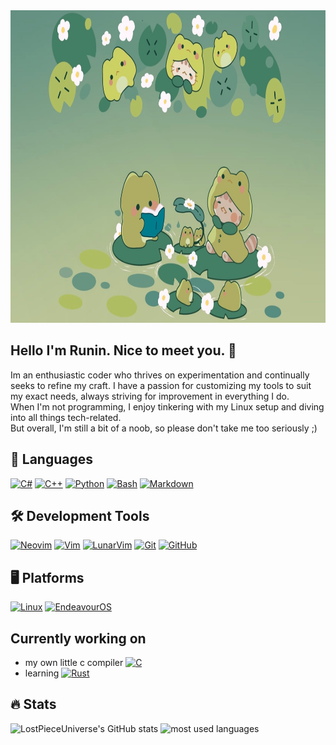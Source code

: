 <img src="frogggo.jpg" width="100%" height="500">

## Hello I'm Runin. Nice to meet you. :frog:

Im an enthusiastic coder who thrives on experimentation and continually seeks to refine my craft. I have a passion for customizing my tools to suit my exact needs, always striving for improvement in everything I do.<br>
When I'm not programming, I enjoy tinkering with my Linux setup and diving into all things tech-related.<br>
But overall, I'm still a bit of a noob, so please don't take me too seriously ;)<br>



## 💼 Languages

[![C#](https://img.shields.io/badge/C%23-239120?style=for-the-badge&logo=c-sharp&logoColor=white)](https://docs.microsoft.com/en-us/dotnet/csharp/)
[![C++](https://img.shields.io/badge/C%2B%2B-00599C?style=for-the-badge&logo=c%2B%2B&logoColor=white)](https://isocpp.org/)
[![Python](https://img.shields.io/badge/Python-3776AB?style=for-the-badge&logo=python&logoColor=white)](https://www.python.org/)
[![Bash](https://img.shields.io/badge/Bash-4EAA25?style=for-the-badge&logo=gnu-bash&logoColor=white)](https://www.gnu.org/software/bash/)
[![Markdown](https://img.shields.io/badge/Markdown-000000?style=for-the-badge&logo=markdown&logoColor=white)](https://www.markdownguide.org/)



## 🛠️ Development Tools

[![Neovim](https://img.shields.io/badge/Neovim-57A143?style=for-the-badge&logo=neovim&logoColor=white)](https://neovim.io/)
[![Vim](https://img.shields.io/badge/Vim-019733?style=for-the-badge&logo=vim&logoColor=white)](https://www.vim.org/)
[![LunarVim](https://img.shields.io/badge/LunarVim-5653D4?style=for-the-badge&logo=vim&logoColor=white)](https://github.com/LunarVim/LunarVim)
[![Git](https://img.shields.io/badge/Git-F05032?style=for-the-badge&logo=git&logoColor=white)](https://git-scm.com/)
[![GitHub](https://img.shields.io/badge/GitHub-181717?style=for-the-badge&logo=github&logoColor=white)](https://github.com/)



## 🖥️ Platforms

[![Linux](https://img.shields.io/badge/Linux-FCC624?style=for-the-badge&logo=linux&logoColor=black)](https://www.linux.org/)
[![EndeavourOS](https://img.shields.io/badge/EndeavourOS-2196F3?style=for-the-badge&logo=linux&logoColor=white)](https://endeavouros.com/)


## Currently working on
- my own little c compiler  [![C](https://img.shields.io/badge/C-00599C?style=for-the-badge&logo=c&logoColor=white)](https://en.wikipedia.org/wiki/C_(programming_language))
- learning [![Rust](https://img.shields.io/badge/Rust-000000?style=for-the-badge&logo=rust&logoColor=white)](https://www.rust-lang.org/)
## 🔥 Stats

![LostPieceUniverse's GitHub stats](https://github-readme-stats.vercel.app/api?username=LostPieceUniverse&show_icons=true)
![most used languages](https://github-readme-stats.vercel.app/api/top-langs/?username=LostPieceUniverse&layout=compact) 
